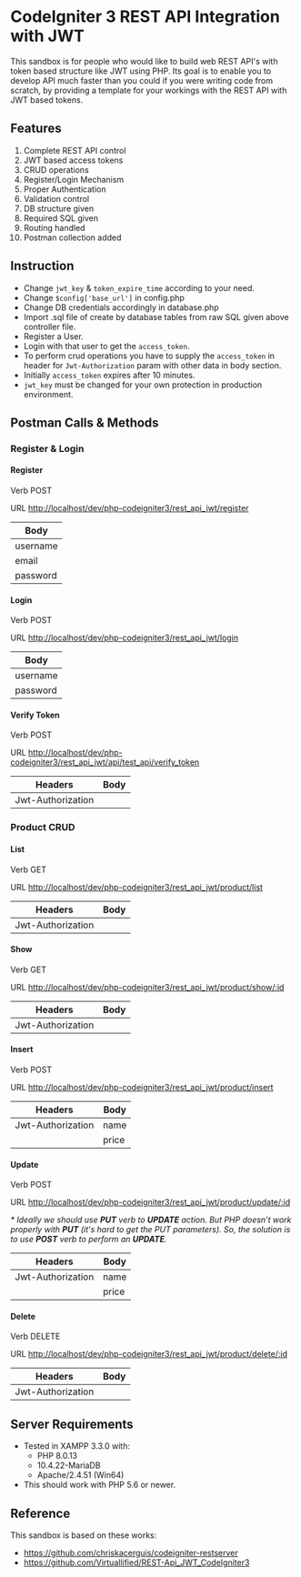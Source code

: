 # CodeIgniter 3 REST API Integration with JWT
This sandbox is for people who would like to build web REST API's with token based structure like JWT using PHP. Its goal is to enable you to develop API much faster than you could if you were writing code from scratch, by providing a template for your workings with the REST API with JWT based tokens.

## Features

1. Complete REST API control
2. JWT based access tokens
3. CRUD operations
4. Register/Login Mechanism
5. Proper Authentication
6. Validation control
7. DB structure given
8. Required SQL given
9. Routing handled
11. Postman collection added

## Instruction

- Change `jwt_key` & `token_expire_time` according to your need.
- Change `$config['base_url']` in config.php
- Change DB credentials accordingly in database.php
- Import .sql file of create by database tables from raw SQL given above controller file. 
- Register a User.
- Login with that user to get the `access_token`.
- To perform crud operations you have to supply the `access_token` in header for `Jwt-Authorization` param with other data in body section.
- Initially `access_token` expires after 10 minutes.
- `jwt_key` must be changed for your own protection in production environment.

## Postman Calls & Methods

### Register & Login

#### Register

Verb POST 

URL [http://localhost/dev/php-codeigniter3/rest_api_jwt/register](http://localhost/dev/php-codeigniter3/rest_api_jwt/register)

|Body     |
|---------|
|username |
|email    |
|password |

#### Login

Verb POST

URL [http://localhost/dev/php-codeigniter3/rest_api_jwt/login](http://localhost/dev/php-codeigniter3/rest_api_jwt/login)

|Body     |
|---------|
|username |
|password |

#### Verify Token

Verb POST

URL [http://localhost/dev/php-codeigniter3/rest_api_jwt/api/test_api/verify_token](http://localhost/dev/php-codeigniter3/rest_api_jwt/api/test_api/verify_token)

|Headers      |Body     |
|-------------|---------|
|Jwt-Authorization|         |

### Product CRUD

#### List

Verb GET

URL [http://localhost/dev/php-codeigniter3/rest_api_jwt/product/list](http://localhost/dev/php-codeigniter3/rest_api_jwt/product/list)

|Headers      |Body     |
|-------------|---------|
|Jwt-Authorization|         |

#### Show

Verb GET 

URL [http://localhost/dev/php-codeigniter3/rest_api_jwt/product/show/:id](http://localhost/dev/php-codeigniter3/rest_api_jwt/product/show/:id)

|Headers      |Body     |
|-------------|---------|
|Jwt-Authorization|         |

#### Insert

Verb POST 

URL [http://localhost/dev/php-codeigniter3/rest_api_jwt/product/insert](http://localhost/dev/php-codeigniter3/rest_api_jwt/product/insert)

|Headers      |Body     |
|-------------|---------|
|Jwt-Authorization|name     |
|             |price    |

#### Update

Verb POST

URL [http://localhost/dev/php-codeigniter3/rest_api_jwt/product/update/:id](http://localhost/dev/php-codeigniter3/rest_api_jwt/product/update/:id)

*\* Ideally we should use **PUT** verb to **UPDATE** action. But PHP doesn’t work properly with **PUT** (it's hard to get the PUT parameters). So, the solution is to use **POST** verb to perform an **UPDATE**.*

|Headers      |Body     |
|-------------|---------|
|Jwt-Authorization|name     |
|             |price    |

#### Delete

Verb DELETE

URL [http://localhost/dev/php-codeigniter3/rest_api_jwt/product/delete/:id](http://localhost/dev/php-codeigniter3/rest_api_jwt/product/delete/:id)

|Headers      |Body     |
|-------------|---------|
|Jwt-Authorization|         |

## Server Requirements

- Tested in XAMPP 3.3.0 with:
  - PHP 8.0.13
  - 10.4.22-MariaDB
  - Apache/2.4.51 (Win64) 
- This should work with PHP 5.6 or newer.

## Reference

This sandbox is based on these works:

- https://github.com/chriskacerguis/codeigniter-restserver
- https://github.com/Virtuallified/REST-Api_JWT_CodeIgniter3
